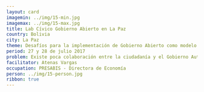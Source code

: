 ```yaml
---
layout: card
imagemin: ../img/15-min.jpg
imagemax: ../img/15-max.jpg
title: Lab Cívico Gobierno Abierto en La Paz
country: Bolivia
city: La Paz
theme: Desafíos para la implementación de Gobierno Abierto como modelo de Gestión Pública en ámbitos locales
period: 27 y 28 de julio 2017
problem: Existe poca colaboración entre la ciudadanía y el Gobierno Autónomo Municipal de La Paz para la construcción conjunta de políticas públicas
facilitator: Atenas Vargas
occupation: PRESABIS - Directora de Economía
person: ../img/15-person.jpg
ribbon: true
---
```

